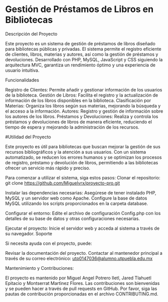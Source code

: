 # Gestión de Préstamos de Libros en Bibliotecas

Descripción del Proyecto

Este proyecto es un sistema de gestión de préstamos de libros diseñado para bibliotecas públicas y privadas. El sistema permite el registro eficiente de clientes, libros, materias y autores, así como la gestión de préstamos y devoluciones. Desarrollado con PHP, MySQL, JavaScript y CSS siguiendo la arquitectura MVC, garantiza un rendimiento óptimo y una experiencia de usuario intuitiva.

Funcionalidades

Registro de Clientes: Permite añadir y gestionar información de los usuarios de la biblioteca.
Gestión de Libros: Facilita el registro y la actualización de información de los libros disponibles en la biblioteca.
Clasificación por Materias: Organiza los libros según sus materias, mejorando la búsqueda y el acceso a la información.
Autores: Registro y gestión de información sobre los autores de los libros.
Préstamos y Devoluciones: Realiza y controla los préstamos y devoluciones de libros de manera eficiente, reduciendo el tiempo de espera y mejorando la administración de los recursos.

#Utilidad del Proyecto

Este proyecto es útil para bibliotecas que buscan mejorar la gestión de sus recursos bibliográficos y la atención a sus usuarios. Con un sistema automatizado, se reducen los errores humanos y se optimizan los procesos de registro, préstamo y devolución de libros, permitiendo a las bibliotecas ofrecer un servicio más rápido y preciso.

Para comenzar a utilizar el sistema, siga estos pasos:
Clonar el repositorio: git clone https://github.com/Miguelvrx/proyecto-pro.git

Instalar las dependencias necesarias: Asegúrese de tener instalado PHP, MySQL y un servidor web como Apache.
Configure la base de datos MySQL utilizando los scripts proporcionados en la carpeta database.

Configurar el entorno: Edite el archivo de configuración Config.php con los detalles de su base de datos y otras configuraciones necesarias.

Ejecutar el proyecto: Inicie el servidor web y acceda al sistema a través de su navegador.
Soporte

Si necesita ayuda con el proyecto, puede:

Revisar la documentación del proyecto.
Contactar al mantenedor principal a través de su correo electrónico: utp0147036@alumno.utpuebla.edu.mx

Mantenimiento y Contribuciones:

El proyecto es mantenido por Miguel Angel Potrero Iletl, Jared Tlahuetl Epitacio y Montserrat Martìnez Flores. Las contribuciones son bienvenidas y se pueden hacer a través de pull requests en GitHub. Por favor, siga las pautas de contribución proporcionadas en el archivo CONTRIBUTING.md.
